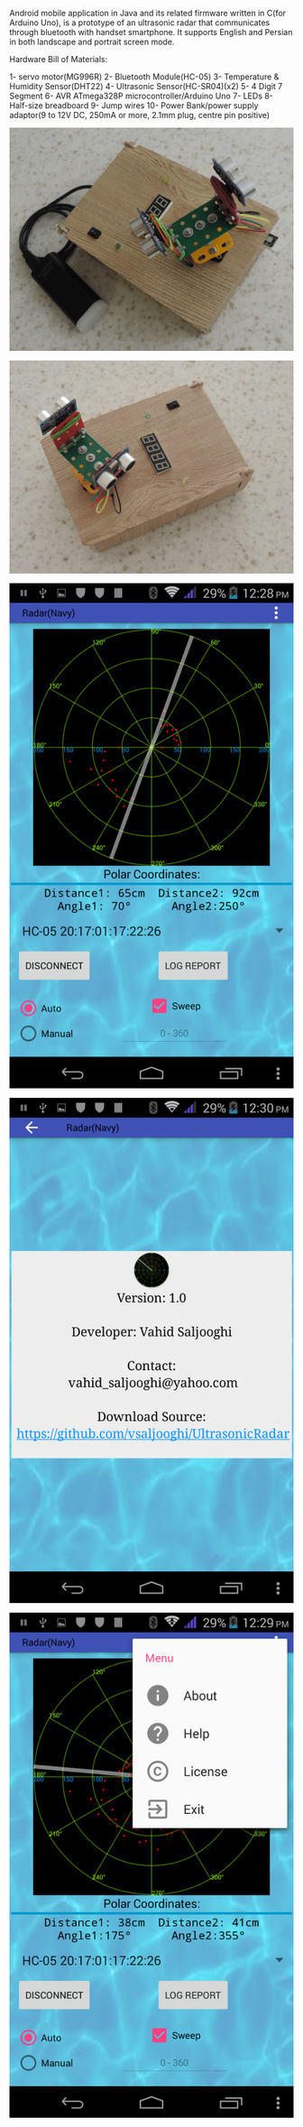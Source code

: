 
Android mobile application in Java and its related firmware written in C(for Arduino Uno), is a prototype of an ultrasonic radar that communicates through bluetooth with handset smartphone. It supports English and Persian in both landscape and portrait screen mode.

Hardware Bill of Materials:

1- servo motor(MG996R) 2- Bluetooth Module(HC-05) 3- Temperature & Humidity Sensor(DHT22) 4- Ultrasonic Sensor(HC-SR04)(x2) 5- 4 Digit 7 Segment 6- AVR ATmega328P microcontroller/Arduino Uno 7- LEDs 8- Half-size breadboard 9- Jump wires 10- Power Bank/power supply adaptor(9 to 12V DC, 250mA or more, 2.1mm plug, centre pin positive)


![Screen Shot](https://raw.githubusercontent.com/vsaljooghi/RadarUltrasonic/master/DOC/Pics/UltrasonicRadar.jpg)

![Screen Shot](https://raw.githubusercontent.com/vsaljooghi/RadarUltrasonic/master/DOC/Pics/Sonar.jpg)

![Screen Shot](https://raw.githubusercontent.com/vsaljooghi/RadarUltrasonic/master/DOC/Pics/AppMainActivity.png)

![Screen Shot](https://raw.githubusercontent.com/vsaljooghi/RadarUltrasonic/master/DOC/Pics/AppAbout.png)

![Screen Shot](https://raw.githubusercontent.com/vsaljooghi/RadarUltrasonic/master/DOC/Pics/AppMenu.png)


